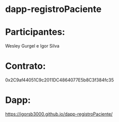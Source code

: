 # dapp-registroPaciente
# Participantes:
Wesley Gurgel e Igor Silva

# Contrato:
0x2C9af44051C9c2011DC4864077E5b8C3f384fc35

# Dapp:
https://igorsb3000.github.io/dapp-registroPaciente/
